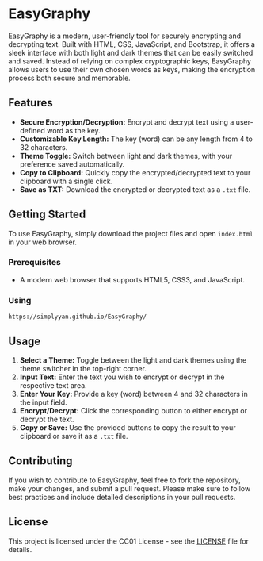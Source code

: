 # EasyGraphy

EasyGraphy is a modern, user-friendly tool for securely encrypting and decrypting text. Built with HTML, CSS, JavaScript, and Bootstrap, it offers a sleek interface with both light and dark themes that can be easily switched and saved. Instead of relying on complex cryptographic keys, EasyGraphy allows users to use their own chosen words as keys, making the encryption process both secure and memorable.

## Features

- **Secure Encryption/Decryption:** Encrypt and decrypt text using a user-defined word as the key.
- **Customizable Key Length:** The key (word) can be any length from 4 to 32 characters.
- **Theme Toggle:** Switch between light and dark themes, with your preference saved automatically.
- **Copy to Clipboard:** Quickly copy the encrypted/decrypted text to your clipboard with a single click.
- **Save as TXT:** Download the encrypted or decrypted text as a `.txt` file.

## Getting Started

To use EasyGraphy, simply download the project files and open `index.html` in your web browser.

### Prerequisites

- A modern web browser that supports HTML5, CSS3, and JavaScript.

### Using
```
https://simplyyan.github.io/EasyGraphy/
```


## Usage

1. **Select a Theme:** Toggle between the light and dark themes using the theme switcher in the top-right corner.
2. **Input Text:** Enter the text you wish to encrypt or decrypt in the respective text area.
3. **Enter Your Key:** Provide a key (word) between 4 and 32 characters in the input field.
4. **Encrypt/Decrypt:** Click the corresponding button to either encrypt or decrypt the text.
5. **Copy or Save:** Use the provided buttons to copy the result to your clipboard or save it as a `.txt` file.

## Contributing

If you wish to contribute to EasyGraphy, feel free to fork the repository, make your changes, and submit a pull request. Please make sure to follow best practices and include detailed descriptions in your pull requests.

## License

This project is licensed under the CC01 License - see the [LICENSE](LICENSE) file for details.
